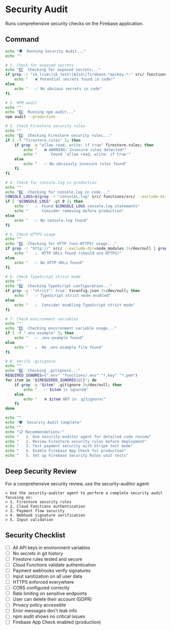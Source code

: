 # Security Audit

Runs comprehensive security checks on the Firebase application.

## Command

```bash
echo "🛡️  Running Security Audit..."
echo ""

# 1. Check for exposed secrets
echo "1️⃣  Checking for exposed secrets..."
if grep -r "sk_live\|sk_test\|AIza\|firebase.*apiKey.*:" src/ functions/src/ 2>/dev/null; then
    echo "   ❌ Potential secrets found in code!"
else
    echo "   ✅ No obvious secrets in code"
fi

# 2. NPM audit
echo ""
echo "2️⃣  Running npm audit..."
npm audit --production

# 3. Check Firestore security rules
echo ""
echo "3️⃣  Checking Firestore security rules..."
if [ -f "firestore.rules" ]; then
    if grep -q "allow read, write: if true" firestore.rules; then
        echo "   ❌ WARNING: Insecure rules detected!"
        echo "      Found 'allow read, write: if true'"
    else
        echo "   ✅ No obviously insecure rules found"
    fi
fi

# 4. Check for console.log in production
echo ""
echo "4️⃣  Checking for console.log in code..."
CONSOLE_LOGS=$(grep -r "console\.log" src/ functions/src/ --exclude-dir=node_modules 2>/dev/null | wc -l)
if [ "$CONSOLE_LOGS" -gt 0 ]; then
    echo "   ⚠️  Found $CONSOLE_LOGS console.log statements"
    echo "      Consider removing before production"
else
    echo "   ✅ No console.log found"
fi

# 5. Check HTTPS usage
echo ""
echo "5️⃣  Checking for HTTP (non-HTTPS) usage..."
if grep -r "http://" src/ --exclude-dir=node_modules 2>/dev/null | grep -v "localhost\|127.0.0.1"; then
    echo "   ⚠️  HTTP URLs found (should use HTTPS)"
else
    echo "   ✅ No HTTP URLs found"
fi

# 6. Check TypeScript strict mode
echo ""
echo "6️⃣  Checking TypeScript configuration..."
if grep -q '"strict": true' tsconfig.json 2>/dev/null; then
    echo "   ✅ TypeScript strict mode enabled"
else
    echo "   ⚠️  Consider enabling TypeScript strict mode"
fi

# 7. Check environment variables
echo ""
echo "7️⃣  Checking environment variable usage..."
if [ -f ".env.example" ]; then
    echo "   ✅ .env.example found"
else
    echo "   ⚠️  No .env.example file found"
fi

# 8. Verify .gitignore
echo ""
echo "8️⃣  Checking .gitignore..."
REQUIRED_IGNORES=(".env" "functions/.env" "*.key" "*.pem")
for item in "${REQUIRED_IGNORES[@]}"; do
    if grep -q "$item" .gitignore 2>/dev/null; then
        echo "   ✅ $item is ignored"
    else
        echo "   ❌ $item NOT in .gitignore!"
    fi
done

echo ""
echo "🛡️  Security Audit Complete"
echo ""
echo "📋 Recommendations:"
echo "   1. Use security-auditor agent for detailed code review"
echo "   2. Review Firestore security rules before deployment"
echo "   3. Test payment security with Stripe test mode"
echo "   4. Enable Firebase App Check for production"
echo "   5. Set up Firebase Security Rules unit tests"
```

## Deep Security Review

For a comprehensive security review, use the security-auditor agent:

```
> Use the security-auditor agent to perform a complete security audit focusing on:
> 1. Firestore security rules
> 2. Cloud Functions authentication
> 3. Payment flow security
> 4. Webhook signature verification
> 5. Input validation
```

## Security Checklist

- [ ] All API keys in environment variables
- [ ] No secrets in git history
- [ ] Firestore rules tested and secure
- [ ] Cloud Functions validate authentication
- [ ] Payment webhooks verify signatures
- [ ] Input sanitization on all user data
- [ ] HTTPS enforced everywhere
- [ ] CORS configured correctly
- [ ] Rate limiting on sensitive endpoints
- [ ] User can delete their account (GDPR)
- [ ] Privacy policy accessible
- [ ] Error messages don't leak info
- [ ] npm audit shows no critical issues
- [ ] Firebase App Check enabled (production)
